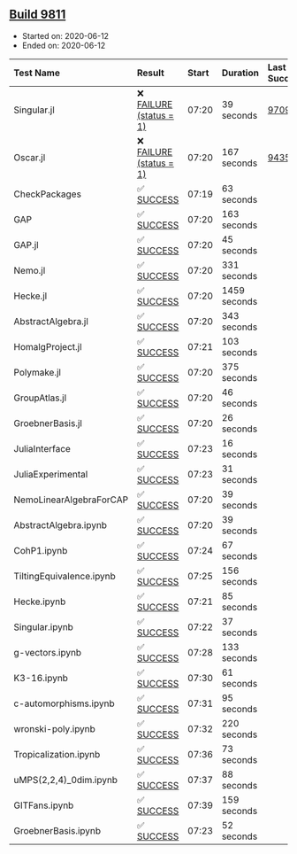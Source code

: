 ## [Build 9811](http://localhost:8088/job/oscar/9811/)

* Started on: 2020-06-12
* Ended on: 2020-06-12

| Test Name    | Result | Start | Duration | Last Success | First Failure |
|:-------------|:-------|:------|:---------|:-------------|:--------------|
| Singular.jl | ❌ [FAILURE (status = 1)](http://localhost:8088/job/oscar/9811/artifact/logs/build-9811/Singular.jl.log) | 07:20 | 39 seconds | [9709](http://localhost:8088/job/oscar/9709/) | [9710](http://localhost:8088/job/oscar/9710/) |
| Oscar.jl | ❌ [FAILURE (status = 1)](http://localhost:8088/job/oscar/9811/artifact/logs/build-9811/Oscar.jl.log) | 07:20 | 167 seconds | [9435](http://localhost:8088/job/oscar/9435/) | [9436](http://localhost:8088/job/oscar/9436/) |
| CheckPackages | ✅ [SUCCESS](http://localhost:8088/job/oscar/9811/artifact/logs/build-9811/CheckPackages.log) | 07:19 | 63 seconds |  |  |
| GAP | ✅ [SUCCESS](http://localhost:8088/job/oscar/9811/artifact/logs/build-9811/GAP.log) | 07:20 | 163 seconds |  |  |
| GAP.jl | ✅ [SUCCESS](http://localhost:8088/job/oscar/9811/artifact/logs/build-9811/GAP.jl.log) | 07:20 | 45 seconds |  |  |
| Nemo.jl | ✅ [SUCCESS](http://localhost:8088/job/oscar/9811/artifact/logs/build-9811/Nemo.jl.log) | 07:20 | 331 seconds |  |  |
| Hecke.jl | ✅ [SUCCESS](http://localhost:8088/job/oscar/9811/artifact/logs/build-9811/Hecke.jl.log) | 07:20 | 1459 seconds |  |  |
| AbstractAlgebra.jl | ✅ [SUCCESS](http://localhost:8088/job/oscar/9811/artifact/logs/build-9811/AbstractAlgebra.jl.log) | 07:20 | 343 seconds |  |  |
| HomalgProject.jl | ✅ [SUCCESS](http://localhost:8088/job/oscar/9811/artifact/logs/build-9811/HomalgProject.jl.log) | 07:21 | 103 seconds |  |  |
| Polymake.jl | ✅ [SUCCESS](http://localhost:8088/job/oscar/9811/artifact/logs/build-9811/Polymake.jl.log) | 07:20 | 375 seconds |  |  |
| GroupAtlas.jl | ✅ [SUCCESS](http://localhost:8088/job/oscar/9811/artifact/logs/build-9811/GroupAtlas.jl.log) | 07:20 | 46 seconds |  |  |
| GroebnerBasis.jl | ✅ [SUCCESS](http://localhost:8088/job/oscar/9811/artifact/logs/build-9811/GroebnerBasis.jl.log) | 07:20 | 26 seconds |  |  |
| JuliaInterface | ✅ [SUCCESS](http://localhost:8088/job/oscar/9811/artifact/logs/build-9811/JuliaInterface.log) | 07:23 | 16 seconds |  |  |
| JuliaExperimental | ✅ [SUCCESS](http://localhost:8088/job/oscar/9811/artifact/logs/build-9811/JuliaExperimental.log) | 07:23 | 31 seconds |  |  |
| NemoLinearAlgebraForCAP | ✅ [SUCCESS](http://localhost:8088/job/oscar/9811/artifact/logs/build-9811/NemoLinearAlgebraForCAP.log) | 07:20 | 39 seconds |  |  |
| AbstractAlgebra.ipynb | ✅ [SUCCESS](http://localhost:8088/job/oscar/9811/artifact/logs/build-9811/AbstractAlgebra.ipynb.log) | 07:20 | 39 seconds |  |  |
| CohP1.ipynb | ✅ [SUCCESS](http://localhost:8088/job/oscar/9811/artifact/logs/build-9811/CohP1.ipynb.log) | 07:24 | 67 seconds |  |  |
| TiltingEquivalence.ipynb | ✅ [SUCCESS](http://localhost:8088/job/oscar/9811/artifact/logs/build-9811/TiltingEquivalence.ipynb.log) | 07:25 | 156 seconds |  |  |
| Hecke.ipynb | ✅ [SUCCESS](http://localhost:8088/job/oscar/9811/artifact/logs/build-9811/Hecke.ipynb.log) | 07:21 | 85 seconds |  |  |
| Singular.ipynb | ✅ [SUCCESS](http://localhost:8088/job/oscar/9811/artifact/logs/build-9811/Singular.ipynb.log) | 07:22 | 37 seconds |  |  |
| g-vectors.ipynb | ✅ [SUCCESS](http://localhost:8088/job/oscar/9811/artifact/logs/build-9811/g-vectors.ipynb.log) | 07:28 | 133 seconds |  |  |
| K3-16.ipynb | ✅ [SUCCESS](http://localhost:8088/job/oscar/9811/artifact/logs/build-9811/K3-16.ipynb.log) | 07:30 | 61 seconds |  |  |
| c-automorphisms.ipynb | ✅ [SUCCESS](http://localhost:8088/job/oscar/9811/artifact/logs/build-9811/c-automorphisms.ipynb.log) | 07:31 | 95 seconds |  |  |
| wronski-poly.ipynb | ✅ [SUCCESS](http://localhost:8088/job/oscar/9811/artifact/logs/build-9811/wronski-poly.ipynb.log) | 07:32 | 220 seconds |  |  |
| Tropicalization.ipynb | ✅ [SUCCESS](http://localhost:8088/job/oscar/9811/artifact/logs/build-9811/Tropicalization.ipynb.log) | 07:36 | 73 seconds |  |  |
| uMPS(2,2,4)_0dim.ipynb | ✅ [SUCCESS](http://localhost:8088/job/oscar/9811/artifact/logs/build-9811/uMPS-2-2-4-_0dim.ipynb.log) | 07:37 | 88 seconds |  |  |
| GITFans.ipynb | ✅ [SUCCESS](http://localhost:8088/job/oscar/9811/artifact/logs/build-9811/GITFans.ipynb.log) | 07:39 | 159 seconds |  |  |
| GroebnerBasis.ipynb | ✅ [SUCCESS](http://localhost:8088/job/oscar/9811/artifact/logs/build-9811/GroebnerBasis.ipynb.log) | 07:23 | 52 seconds |  |  |
